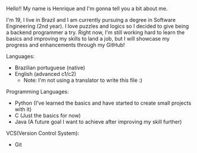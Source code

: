 Hello!! My name is Henrique and I'm gonna tell you a bit about me.

  I'm 19, I live in Brazil and I am currently pursuing a degree in Software Engineering (2nd year). I love puzzles and logics so I decided to give being a backend programmer a try.
  Right now, I'm still working hard to learn the basics and improving my skills to land a job, but I will showcase my progress and enhancements through my GitHub!

Languages:
  - Brazilian portuguese (native)
  - English (advanced c1/c2)
     - Note: I'm not using a translator to write this file :)

Programming Languages:
  - Python (I've learned the basics and have started to create small projects with it)
  - C (Just the basics for now)
  - Java (A future goal I want to achieve after improving my skill further)

VCS(Version Control System):
  - Git
